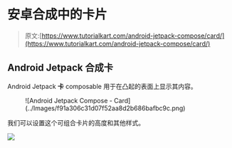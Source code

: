 # 安卓合成中的卡片

> 原文:[https://www.tutorialkart.com/android-jetpack-compose/card/](https://www.tutorialkart.com/android-jetpack-compose/card/)

## Android Jetpack 合成卡

Android Jetpack **卡** composable 用于在凸起的表面上显示其内容。

<figure class="aligncenter size-large is-resized">![Android Jetpack Compose - Card](../Images/f91a306c31d07f52aa8d2b686bafbc9c.png)</figure>

我们可以设置这个可组合卡片的高度和其他样式。

[![](../Images/925da31b32d6bc3827932f6c8afb11bb.png)](https://www.tutorialkart.com/)